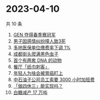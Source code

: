 # 2023-04-10

共 10 条

<!-- BEGIN -->
<!-- 最后更新时间 Mon Apr 10 2023 14:09:34 GMT+0800 (China Standard Time) -->

1. [GEN 夺得春季赛冠军](https://www.zhihu.com/search?q=GEN%20%E5%A4%BA%E5%BE%97%E6%98%A5%E5%AD%A3%E8%B5%9B%E5%86%A0%E5%86%9B)
1. [男子因感情纠纷撞人致3死](https://www.zhihu.com/search?q=%E7%94%B7%E5%AD%90%E5%9B%A0%E6%84%9F%E6%83%85%E7%BA%A0%E7%BA%B7%E6%92%9E%E4%BA%BA%E8%87%B43%E6%AD%BB)
1. [多地医保单位缴费率下调 1%](https://www.zhihu.com/search?q=%E5%A4%9A%E5%9C%B0%E5%8C%BB%E4%BF%9D%E5%8D%95%E4%BD%8D%E7%BC%B4%E8%B4%B9%E7%8E%87%E4%B8%8B%E8%B0%83%201%25)
1. [成都街头爬满黑色虫子](https://www.zhihu.com/search?q=%E6%88%90%E9%83%BD%E8%A1%97%E5%A4%B4%E7%88%AC%E6%BB%A1%E9%BB%91%E8%89%B2%E8%99%AB%E5%AD%90)
1. [首个有两套 DNA 的动物](https://www.zhihu.com/search?q=%E9%A6%96%E4%B8%AA%E6%9C%89%E4%B8%A4%E5%A5%97%20DNA%20%E7%9A%84%E5%8A%A8%E7%89%A9)
1. [餐厅「纸巾刺客」](https://www.zhihu.com/search?q=%E9%A4%90%E5%8E%85%E3%80%8C%E7%BA%B8%E5%B7%BE%E5%88%BA%E5%AE%A2%E3%80%8D)
1. [年轻人为啥会被胃癌盯上](https://www.zhihu.com/search?q=%E5%B9%B4%E8%BD%BB%E4%BA%BA%E4%B8%BA%E5%95%A5%E4%BC%9A%E8%A2%AB%E8%83%83%E7%99%8C%E7%9B%AF%E4%B8%8A)
1. [中石油子公司员工索要 3000 小时加班费](https://www.zhihu.com/search?q=%E4%B8%AD%E7%9F%B3%E6%B2%B9%E5%AD%90%E5%85%AC%E5%8F%B8%E5%91%98%E5%B7%A5%E7%B4%A2%E8%A6%81%203000%20%E5%B0%8F%E6%97%B6%E5%8A%A0%E7%8F%AD%E8%B4%B9)
1. [「做四休三」能实现吗？](https://www.zhihu.com/search?q=%E3%80%8C%E5%81%9A%E5%9B%9B%E4%BC%91%E4%B8%89%E3%80%8D%E8%83%BD%E5%AE%9E%E7%8E%B0%E5%90%97%EF%BC%9F)
1. [白糖减产 17 万吨](https://www.zhihu.com/search?q=%E7%99%BD%E7%B3%96%E5%87%8F%E4%BA%A7%2017%20%E4%B8%87%E5%90%A8)

<!-- END -->
